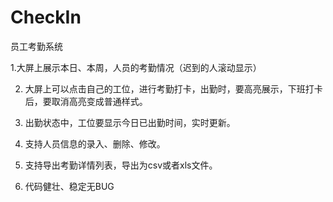 # CheckIn
员工考勤系统

 1.大屏上展示本日、本周，人员的考勤情况（迟到的人滚动显示）

2. 大屏上可以点击自己的工位，进行考勤打卡，出勤时，要高亮展示，下班打卡后，要取消高亮变成普通样式。

3. 出勤状态中，工位要显示今日已出勤时间，实时更新。

4. 支持人员信息的录入、删除、修改。

5. 支持导出考勤详情列表，导出为csv或者xls文件。

6. 代码健壮、稳定无BUG
